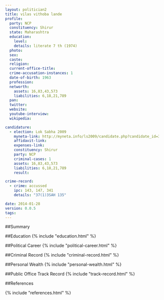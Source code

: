 ```yaml
---
layout: politician2
title: vilas vithoba lande
profile: 
  party: NCP
  constituency: Shirur
  state: Maharashtra
  education: 
    level: 
    details: literate 7 th (1974)
  photo: 
  sex: 
  caste: 
  religion: 
  current-office-title: 
  crime-accusation-instances: 1
  date-of-birth: 1963
  profession: 
  networth: 
    assets: 16,83,43,573
    liabilities: 6,18,21,789
  pan: 
  twitter: 
  website: 
  youtube-interview: 
  wikipedia: 

candidature: 
  - election: Lok Sabha 2009
    myneta-link: http://myneta.info/ls2009/candidate.php?candidate_id=3630
    affidavit-link: 
    expenses-link: 
    constituency: Shirur 
    party: NCP
    criminal-cases: 1
    assets: 16,83,43,573
    liabilities: 6,18,21,789
    result:  

crime-record: 
  - crime: accussed
    ipc: 143, 147, 341
    details: "37(1)3SAH 135" 

date: 2014-01-28
version: 0.0.5
tags: 
---
```

##Summary


##Education
{% include "education.html" %}


##Political Career
{% include "political-career.html" %}


##Criminal Record
{% include "criminal-record.html" %}


##Personal Wealth
{% include "personal-wealth.html" %}


##Public Office Track Record
{% include "track-record.html" %}


##References


{% include "references.html" %}